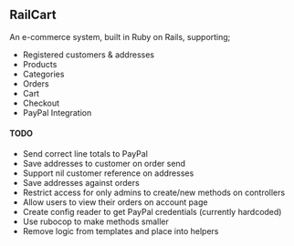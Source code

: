 ## RailCart

An e-commerce system, built in Ruby on Rails, supporting;
- Registered customers & addresses
- Products
- Categories
- Orders
- Cart
- Checkout
- PayPal Integration

#### TODO

- Send correct line totals to PayPal
- Save addresses to customer on order send
- Support nil customer reference on addresses
- Save addresses against orders
- Restrict access for only admins to create/new methods on controllers
- Allow users to view their orders on account page
- Create config reader to get PayPal credentials (currently hardcoded)
- Use rubocop to make methods smaller
- Remove logic from templates and place into helpers